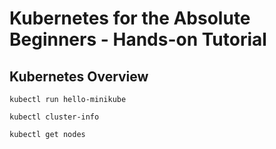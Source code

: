 # Kubernetes for the Absolute Beginners - Hands-on Tutorial

## Kubernetes Overview

```
kubectl run hello-minikube

kubectl cluster-info

kubectl get nodes
```
